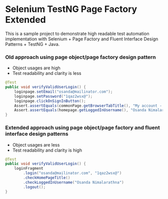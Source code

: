 # Selenium TestNG Page Factory Extended
This is a sample project to demonstrate high readable test automation implementation with Selenium + Page Factory and Fluent Interface Design Patterns + TestNG + Java.

### Old approach using page object/page factory design pattern
- Object usages are high
- Test readability and clarity is less

```java
@Test
public void verifyValidUserLogin() {
    loginpage.setEmail("osanda@mailinator.com");
    loginpage.setPassword("1qaz2wsx@");
    loginpage.clickOnSignInButton();
    Assert.assertEquals(commonPage.getBrowserTabTitle(), "My account - My Store");
    Assert.assertEquals(homepage.getLoggedInUsername(), "Osanda Nimalarathna");
}
```

### Extended approach using page object/page factory and fluent interface design patterns
- Object usages are less
- Test readability and clarity is high

```java
@Test
public void verifyValidUserLogin() {
    loginFragment
        .login("osanda@mailinator.com", "1qaz2wsx@")
        .checkHomePageTitle()
        .checkLoggedInUsername("Osanda Nimalarathna")
        .logout();
}
```
